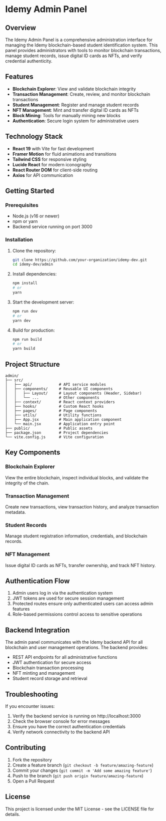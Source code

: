 # Idemy Admin Panel

## Overview

The Idemy Admin Panel is a comprehensive administration interface for managing the Idemy blockchain-based student identification system. This panel provides administrators with tools to monitor blockchain transactions, manage student records, issue digital ID cards as NFTs, and verify credential authenticity.

## Features

- **Blockchain Explorer**: View and validate blockchain integrity
- **Transaction Management**: Create, review, and monitor blockchain transactions
- **Student Management**: Register and manage student records
- **NFT Management**: Mint and transfer digital ID cards as NFTs
- **Block Mining**: Tools for manually mining new blocks
- **Authentication**: Secure login system for administrative users

## Technology Stack

- **React 19** with Vite for fast development
- **Framer Motion** for fluid animations and transitions
- **Tailwind CSS** for responsive styling
- **Lucide React** for modern iconography
- **React Router DOM** for client-side routing
- **Axios** for API communication

## Getting Started

### Prerequisites

- Node.js (v16 or newer)
- npm or yarn
- Backend service running on port 3000

### Installation

1. Clone the repository:
    ```bash
    git clone https://github.com/your-organization/idemy-dev.git
    cd idemy-dev/admin
    ```

2. Install dependencies:
    ```bash
    npm install
    # or
    yarn
    ```

3. Start the development server:
    ```bash
    npm run dev
    # or
    yarn dev
    ```

4. Build for production:
    ```bash
    npm run build
    # or
    yarn build
    ```

## Project Structure

```
admin/
├── src/
│   ├── api/            # API service modules
│   ├── components/     # Reusable UI components
│   │   ├── Layout/     # Layout components (Header, Sidebar)
│   │   └── ...         # Other components
│   ├── context/        # React context providers
│   ├── hooks/          # Custom React hooks
│   ├── pages/          # Page components
│   ├── utils/          # Utility functions
│   ├── App.jsx         # Main application component
│   └── main.jsx        # Application entry point
├── public/             # Public assets
├── package.json        # Project dependencies
└── vite.config.js      # Vite configuration
```

## Key Components

### Blockchain Explorer
View the entire blockchain, inspect individual blocks, and validate the integrity of the chain.

### Transaction Management
Create new transactions, view transaction history, and analyze transaction metadata.

### Student Records
Manage student registration information, credentials, and blockchain records.

### NFT Management
Issue digital ID cards as NFTs, transfer ownership, and track NFT history.

## Authentication Flow

1. Admin users log in via the authentication system
2. JWT tokens are used for secure session management
3. Protected routes ensure only authenticated users can access admin features
4. Role-based permissions control access to sensitive operations

## Backend Integration

The admin panel communicates with the Idemy backend API for all blockchain and user management operations. The backend provides:

- REST API endpoints for all administrative functions
- JWT authentication for secure access
- Blockchain transaction processing
- NFT minting and management
- Student record storage and retrieval

## Troubleshooting

If you encounter issues:

1. Verify the backend service is running on http://localhost:3000
2. Check the browser console for error messages
3. Ensure you have the correct authentication credentials
4. Verify network connectivity to the backend API

## Contributing

1. Fork the repository
2. Create a feature branch (`git checkout -b feature/amazing-feature`)
3. Commit your changes (`git commit -m 'Add some amazing feature'`)
4. Push to the branch (`git push origin feature/amazing-feature`)
5. Open a Pull Request

## License

This project is licensed under the MIT License - see the LICENSE file for details.
